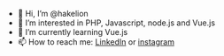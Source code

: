 - 👋 Hi, I’m @hakelion
- 👀 I’m interested in PHP, Javascript, node.js and Vue.js
- 🌱 I’m currently learning Vue.js
- 📫 How to reach me: <a href="https://www.linkedin.com/in/hakim-amir/">LinkedIn</a> or <a href="https://www.instagram.com/hakim.v.amir/">instagram</a>

<!---
hakelion/hakelion is a ✨ special ✨ repository because its `README.md` (this file) appears on your GitHub profile.
You can click the Preview link to take a look at your changes.
--->
